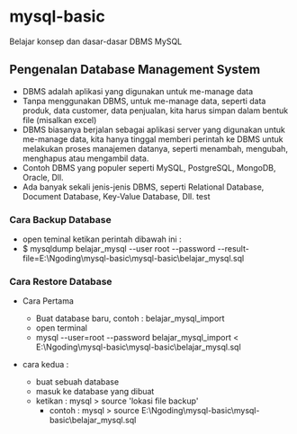 # mysql-basic
Belajar konsep dan dasar-dasar DBMS MySQL 

## Pengenalan Database Management System

- DBMS adalah aplikasi yang digunakan untuk me-manage data
- Tanpa menggunakan DBMS, untuk me-manage data, seperti data produk, data customer,  data penjualan, kita
	harus simpan dalam bentuk file (misalkan excel)
- DBMS biasanya berjalan sebagai aplikasi server yang digunakan untuk me-manage data, kita hanya tinggal memberi perintah
	ke DBMS untuk melakukan proses manajemen datanya, seperti menambah, mengubah, menghapus atau mengambil data.
- Contoh DBMS yang populer seperti MySQL, PostgreSQL, MongoDB, Oracle, Dll.
- Ada banyak sekali jenis-jenis DBMS, seperti Relational Database, Document Database, Key-Value Database, Dll.
test

### Cara Backup Database 
- open teminal ketikan perintah dibawah ini :
- $ mysqldump belajar_mysql --user root --password --result-file=E:\Ngoding\mysql-basic\mysql-basic\belajar_mysql.sql

### Cara Restore Database

- Cara Pertama
  - Buat database baru, contoh : belajar_mysql_import
  - open terminal
  - mysql --user=root --password belajar_mysql_import < E:\Ngoding\mysql-basic\mysql-basic\belajar_mysql.sql

- cara kedua :
  - buat sebuah database
  - masuk ke database yang dibuat
  - ketikan : mysql > source 'lokasi file backup'
    - contoh : mysql > source E:\Ngoding\mysql-basic\mysql-basic\belajar_mysql.sql